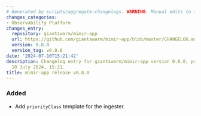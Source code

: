 ```yaml
---
# Generated by scripts/aggregate-changelogs. WARNING: Manual edits to this files will be overwritten.
changes_categories:
- Observability Platform
changes_entry:
  repository: giantswarm/mimir-app
  url: https://github.com/giantswarm/mimir-app/blob/master/CHANGELOG.md#080---2024-07-10
  version: 0.8.0
  version_tag: v0.8.0
date: '2024-07-10T15:21:42'
description: Changelog entry for giantswarm/mimir-app version 0.8.0, published on
  10 July 2024, 15:21.
title: mimir-app release v0.8.0
---
```


### Added
- Add `priorityClass` template for the ingester.
